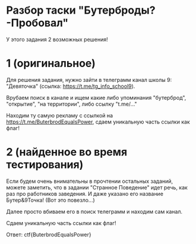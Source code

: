 # Разбор таски "Бутерброды? -Пробовал"

У этого задания 2 возможных решения!

# 1 (оригинальное)

Для решения задания, нужно зайти в телеграмм канал школы 9: "Девяточка" (ссылка: https://t.me/tg_info_school9).

Врубаем поиск в канале и ищем какие либо упоминания "бутерброд", "открытие", "на территории", либо ссылку "t.me/..."

Находим ту самую рекламу с ссылкой на https://t.me/ButerbrodEqualsPower, сдаем уникальную часть ссылки как флаг!

# 2 (найденное во время тестирования)

Если будем очень внимательны в прочтении остальных заданий, можете заметить, что в задании "Странное Поведение" идет речь, как раз про работников заведения. И даже указано его название Бутер&9Точка! (Вот это повезло...) 

Далее просто вбиваем его в поиск телеграмм и находим сам канал.

Сдаем уникальную часть ссылки как флаг!

Ответ: ctf{ButerbrodEqualsPower}
